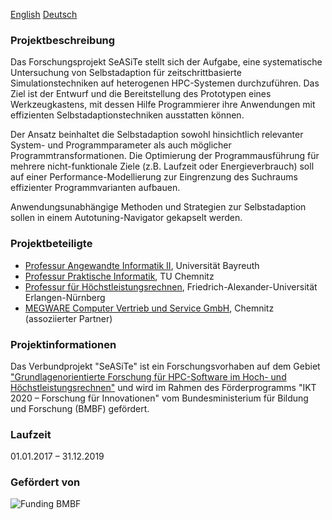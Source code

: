 [English](index_en.md) [Deutsch](index.md)

### Projektbeschreibung

Das Forschungsprojekt SeASiTe stellt sich der Aufgabe, eine systematische
Untersuchung von Selbstadaption für zeitschrittbasierte Simulationstechniken
auf heterogenen HPC-Systemen durchzuführen. Das Ziel ist der Entwurf und die
Bereitstellung des Prototypen eines Werkzeugkastens, mit dessen Hilfe
Programmierer ihre Anwendungen mit effizienten Selbstadaptionstechniken
ausstatten können.

Der Ansatz beinhaltet die Selbstadaption sowohl hinsichtlich relevanter
System- und Programmparameter als auch möglicher Programmtransformationen. Die
Optimierung der Programmausführung für mehrere nicht-funktionale Ziele
(z.B. Laufzeit oder Energieverbrauch) soll auf einer Performance-Modellierung
zur Eingrenzung des Suchraums effizienter Programmvarianten aufbauen.

Anwendungsunabhängige Methoden und Strategien zur Selbstadaption sollen in
einem Autotuning-Navigator gekapselt werden.

### Projektbeteiligte

* [Professur Angewandte Informatik II](http://www.ai2.uni-bayreuth.de), Universität Bayreuth
* [Professur Praktische Informatik](https://www.tu-chemnitz.de/informatik/PI/), TU Chemnitz
* [Professur für Höchstleistungsrechnen](http://www.hpc.informatik.uni-erlangen.de/), Friedrich-Alexander-Universität Erlangen-Nürnberg
* [MEGWARE Computer Vertrieb und Service GmbH](http://www.megware.com), Chemnitz (assoziierter Partner)

### Projektinformationen

Das Verbundprojekt "SeASiTe" ist ein Forschungsvorhaben auf dem Gebiet
["Grundlagenorientierte Forschung für HPC-Software im Hoch- und
Höchstleistungsrechnen"](https://www.bmbf.de/foerderungen/bekanntmachung.php?B=1105)
und wird im Rahmen des Förderprogramms "IKT 2020 – Forschung für Innovationen"
vom Bundesministerium für Bildung und Forschung (BMBF) gefördert.

### Laufzeit

01.01.2017 – 31.12.2019 

### Gefördert von

![Funding BMBF](https://raw.githubusercontent.com/wiki/RRZE-HPC/likwid/images/BMBF.png)
